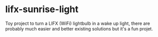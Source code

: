 # lifx-sunrise-light
Toy project to turn a LIFX (WiFi) lightbulb in a wake up light, there are probably much easier and better existing solutions but it's a fun projet.

